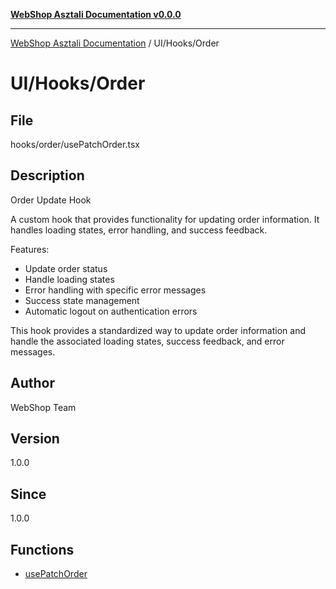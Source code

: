[**WebShop Asztali Documentation v0.0.0**](../../../README.md)

***

[WebShop Asztali Documentation](../../../modules.md) / UI/Hooks/Order

# UI/Hooks/Order

## File

hooks/order/usePatchOrder.tsx

## Description

Order Update Hook

A custom hook that provides functionality for updating order information.
It handles loading states, error handling, and success feedback.

Features:
- Update order status
- Handle loading states
- Error handling with specific error messages
- Success state management
- Automatic logout on authentication errors

This hook provides a standardized way to update order information
and handle the associated loading states, success feedback,
and error messages.

## Author

WebShop Team

## Version

1.0.0

## Since

1.0.0

## Functions

- [usePatchOrder](functions/usePatchOrder.md)
